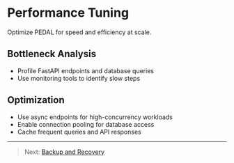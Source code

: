 # Performance Tuning

Optimize PEDAL for speed and efficiency at scale.

## Bottleneck Analysis
- Profile FastAPI endpoints and database queries
- Use monitoring tools to identify slow steps

## Optimization
- Use async endpoints for high-concurrency workloads
- Enable connection pooling for database access
- Cache frequent queries and API responses

---

> Next: [Backup and Recovery](backup-recovery.md) 